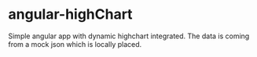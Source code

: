# angular-highChart
Simple angular app with dynamic highchart integrated. The data is coming from a mock json which is locally placed.
